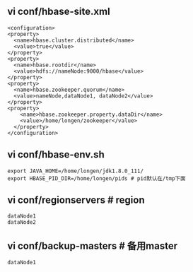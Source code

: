 ## vi conf/hbase-site.xml 
    <configuration>
    <property>
      <name>hbase.cluster.distributed</name>
      <value>true</value>
    </property>
    <property>
      <name>hbase.rootdir</name>
      <value>hdfs://nameNode:9000/hbase</value>
    </property>
    <property>
      <name>hbase.zookeeper.quorum</name>
      <value>nameNode,dataNode1, dataNode2</value>
    </property>
    <property>
        <name>hbase.zookeeper.property.dataDir</name>
        <value>/home/longen/zookeeper</value>
      </property>
    </configuration>
## vi conf/hbase-env.sh
    export JAVA_HOME=/home/longen/jdk1.8.0_111/ 
    export HBASE_PID_DIR=/home/longen/pids # pid默认在/tmp下面
## vi  conf/regionservers # region
    dataNode1
    dataNode2
## vi conf/backup-masters # 备用master
    dataNode1

[comment]: <tags> (hbase)
[comment]: <description> (hbase集群搭建)
[comment]: <title> (hbase集群搭建)
[comment]: <author> (夏洛之枫)